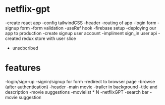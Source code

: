 # netflix-gpt
-create react app
-config tailwindCSS
-header
-routing of app
-login form
-signup form
-form validation 
-useRef hook 
-firebase setup
-deploying our app to production 
-create signup user account 
-impliment sign_in user api
-created redux store with user slice 
- unscbcribed 
# features 
-login/sign-up
    -signin/signup for form
    -redirect to browser page
-browse (after authentication)
    -header
    -main movie
        -trailer in background 
        -title and description
        -movie suggestions 
            -movielist * N
-netflixGPT 
    -search bar
    -movie suggestion 